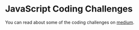 # JavaScript Coding Challenges
You can read about some of the coding challenges on [medium](https://medium.com/@popflorin1705).
